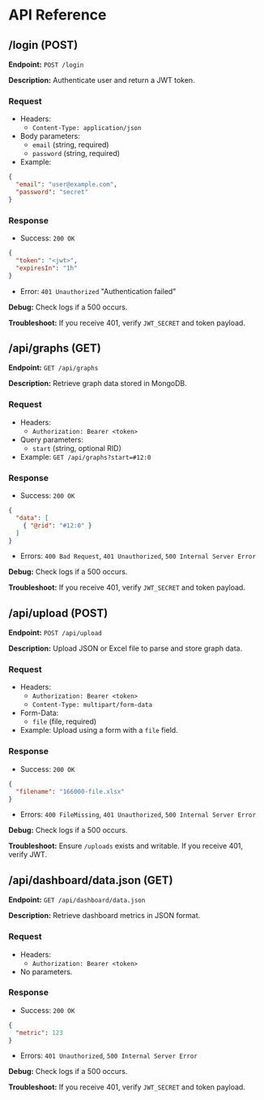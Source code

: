 # API Reference

## /login (POST)
**Endpoint:** `POST /login`

**Description:** Authenticate user and return a JWT token.

### Request
- Headers:
  - `Content-Type: application/json`
- Body parameters:
  - `email` (string, required)
  - `password` (string, required)
- Example:
```json
{
  "email": "user@example.com",
  "password": "secret"
}
```

### Response
- Success: `200 OK`
```json
{
  "token": "<jwt>",
  "expiresIn": "1h"
}
```
- Error: `401 Unauthorized` "Authentication failed"

**Debug:** Check logs if a 500 occurs.

**Troubleshoot:** If you receive 401, verify `JWT_SECRET` and token payload.

## /api/graphs (GET)
**Endpoint:** `GET /api/graphs`

**Description:** Retrieve graph data stored in MongoDB.

### Request
- Headers:
  - `Authorization: Bearer <token>`
- Query parameters:
  - `start` (string, optional RID)
- Example:
`GET /api/graphs?start=#12:0`

### Response
- Success: `200 OK`
```json
{
  "data": [
    { "@rid": "#12:0" }
  ]
}
```
- Errors: `400 Bad Request`, `401 Unauthorized`, `500 Internal Server Error`

**Debug:** Check logs if a 500 occurs.

**Troubleshoot:** If you receive 401, verify `JWT_SECRET` and token payload.

## /api/upload (POST)
**Endpoint:** `POST /api/upload`

**Description:** Upload JSON or Excel file to parse and store graph data.

### Request
- Headers:
  - `Authorization: Bearer <token>`
  - `Content-Type: multipart/form-data`
- Form-Data:
  - `file` (file, required)
- Example:
Upload using a form with a `file` field.

### Response
- Success: `200 OK`
```json
{
  "filename": "166000-file.xlsx"
}
```
- Errors: `400 FileMissing`, `401 Unauthorized`, `500 Internal Server Error`

**Debug:** Check logs if a 500 occurs.

**Troubleshoot:** Ensure `/uploads` exists and writable. If you receive 401, verify JWT.

## /api/dashboard/data.json (GET)
**Endpoint:** `GET /api/dashboard/data.json`

**Description:** Retrieve dashboard metrics in JSON format.

### Request
- Headers:
  - `Authorization: Bearer <token>`
- No parameters.

### Response
- Success: `200 OK`
```json
{
  "metric": 123
}
```
- Errors: `401 Unauthorized`, `500 Internal Server Error`

**Debug:** Check logs if a 500 occurs.

**Troubleshoot:** If you receive 401, verify `JWT_SECRET` and token payload.
